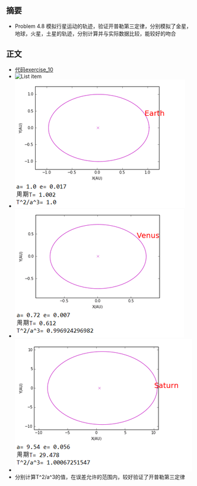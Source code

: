 

摘要
-------

 - Problem 4.8   模拟行星运动的轨迹，验证开普勒第三定律，分别模拟了金星，地球，火星，土星的轨迹，分别计算并与实际数据比较，能较好的吻合
 

正文
-------

 - [代码exercise_10](https://github.com/darkbrgo/computationalphysics_N2014301020018/blob/master/exercise_10/exercise_10.py)
 - ![List item](https://github.com/darkbrgo/computationalphysics_N2014301020018/b62lob/master/exercise_10/mars.png)
 - ![enter image description here](https://github.com/darkbrgo/computationalphysics_N2014301020018/blob/master/exercise_10/earth.png)
 - ![enter image description here](https://github.com/darkbrgo/computationalphysics_N2014301020018/blob/master/exercise_10/venus.png)
 - ![enter image description here](https://github.com/darkbrgo/computationalphysics_N2014301020018/blob/master/exercise_10/saturn.png)
 - 分别计算T^2/a^3的值，在误差允许的范围内，较好验证了开普勒第三定律

